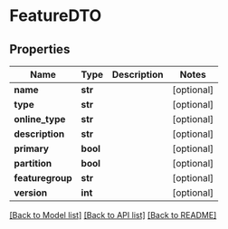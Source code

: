 # FeatureDTO

## Properties
Name | Type | Description | Notes
------------ | ------------- | ------------- | -------------
**name** | **str** |  | [optional] 
**type** | **str** |  | [optional] 
**online_type** | **str** |  | [optional] 
**description** | **str** |  | [optional] 
**primary** | **bool** |  | [optional] 
**partition** | **bool** |  | [optional] 
**featuregroup** | **str** |  | [optional] 
**version** | **int** |  | [optional] 

[[Back to Model list]](../README.md#documentation-for-models) [[Back to API list]](../README.md#documentation-for-api-endpoints) [[Back to README]](../README.md)

